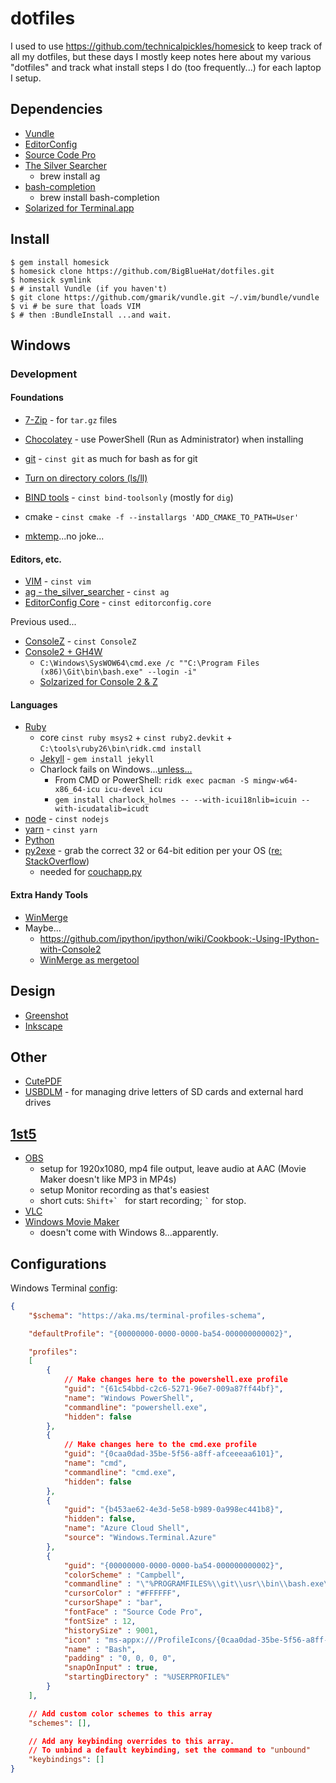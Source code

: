 # dotfiles

I used to use https://github.com/technicalpickles/homesick to keep track of all my
dotfiles, but these days I mostly keep notes here about my various "dotfiles" and
track what install steps I do (too frequently...) for each laptop I setup.

## Dependencies

* [Vundle](https://github.com/gmarik/vundle)
* [EditorConfig](http://editorconfig.org/)
* [Source Code Pro](https://github.com/adobe-fonts/source-code-pro/releases)
* [The Silver Searcher](https://github.com/ggreer/the_silver_searcher)
  * brew install ag
* [bash-completion](http://bash-completion.alioth.debian.org/)
  * brew install bash-completion
* [Solarized for Terminal.app](https://github.com/tomislav/osx-terminal.app-colors-solarized)

## Install

    $ gem install homesick
    $ homesick clone https://github.com/BigBlueHat/dotfiles.git
    $ homesick symlink
    $ # install Vundle (if you haven't)
    $ git clone https://github.com/gmarik/vundle.git ~/.vim/bundle/vundle
    $ vi # be sure that loads VIM
    $ # then :BundleInstall ...and wait.

## Windows

### Development

#### Foundations
* [7-Zip](http://www.7-zip.org/) - for `tar.gz` files
* [Chocolatey](http://chocolatey.org/) - use PowerShell (Run as Administrator) when installing
* [git](https://git-scm.com) - `cinst git` as much for bash as for git
* [Turn on directory colors (ls/ll)](https://stackoverflow.com/questions/14049896/setting-colors-for-ls-in-git-bash-on-windows)

* [BIND tools](https://chocolatey.org/packages/bind-toolsonly) - `cinst bind-toolsonly` (mostly for `dig`)
* cmake - `cinst cmake -f --installargs 'ADD_CMAKE_TO_PATH=User'`
* [mktemp](http://gnuwin32.sourceforge.net/packages/mktemp.htm)...no joke...

#### Editors, etc.
* [VIM](http://www.vim.org/) - `cinst vim`
* [ag - the_silver_searcher](https://github.com/ggreer/the_silver_searcher/wiki/Windows) - `cinst ag`
* [EditorConfig Core](http://chocolatey.org/packages/editorconfig.core) - `cinst editorconfig.core`

Previous used...
* [ConsoleZ](https://github.com/cbucher/console#consolez) - `cinst ConsoleZ`
* [Console2 + GH4W](http://nickberardi.com/using-git-bash-in-console2/)
  * `C:\Windows\SysWOW64\cmd.exe /c ""C:\Program Files (x86)\Git\bin\bash.exe" --login -i"`
  * [Solzarized for Console 2 & Z](https://github.com/stevenharman/console2-solarized)

#### Languages
* [Ruby](http://rubyinstaller.org/downloads/)
  * core `cinst ruby msys2` + `cinst ruby2.devkit` + `C:\tools\ruby26\bin\ridk.cmd install`
  * [Jekyll](http://jekyllrb.com/) - `gem install jekyll`
  * Charlock fails on Windows...[unless...](https://github.com/brianmario/charlock_holmes/issues/84#issuecomment-478335029)
    * From CMD or PowerShell: `ridk exec pacman -S mingw-w64-x86_64-icu icu-devel icu`
    * `gem install charlock_holmes -- --with-icui18nlib=icuin --with-icudatalib=icudt`
* [node](https://nodejs.org/) - `cinst nodejs`
* [yarn](https://yarnpkg.com/) - `cinst yarn`
* [Python](https://www.python.org/downloads/windows/)
* [py2exe](http://sourceforge.net/projects/py2exe/files/py2exe/0.6.9/py2exe-0.6.9.win32-py2.7.exe/download) - grab the correct 32 or 64-bit edition per your OS ([re: StackOverflow](http://stackoverflow.com/questions/11288923/cannot-install-py2exe-with-python-2-7))
  * needed for [couchapp.py](http://github.com/couchapp/couchapp)

#### Extra Handy Tools
* [WinMerge](http://winmerge.org/)
* Maybe...
  * https://github.com/ipython/ipython/wiki/Cookbook:-Using-IPython-with-Console2
  * [WinMerge as mergetool](https://gist.github.com/shawndumas/6158524)

## Design
 - [Greenshot](http://getgreenshot.org/)
 - [Inkscape](http://inkscape.org/)

## Other
 - [CutePDF](http://www.cutepdf.com/Products/CutePDF/writer.asp)
 - [USBDLM](https://www.uwe-sieber.de/usbdlm_e.html) - for managing drive letters of SD cards and external hard drives

## [1st5](http://bigbluehat.com/1st5)
 - [OBS](http://obsproject.com/)
   - setup for 1920x1080, mp4 file output, leave audio at AAC (Movie Maker doesn't like MP3 in MP4s)
   - setup Monitor recording as that's easiest
   - short cuts: ``Shift+` `` for start recording; `` ` `` for stop.
 - [VLC](http://www.videolan.org/vlc/)
 - [Windows Movie Maker](http://windows.microsoft.com/en-US/Windows-Live/movie-maker)
   - doesn't come with Windows 8...apparently.


## Configurations

Windows Terminal [config](https://aka.ms/terminal-documentation):
```json
{
    "$schema": "https://aka.ms/terminal-profiles-schema",

    "defaultProfile": "{00000000-0000-0000-ba54-000000000002}",

    "profiles":
    [
        {
            // Make changes here to the powershell.exe profile
            "guid": "{61c54bbd-c2c6-5271-96e7-009a87ff44bf}",
            "name": "Windows PowerShell",
            "commandline": "powershell.exe",
            "hidden": false
        },
        {
            // Make changes here to the cmd.exe profile
            "guid": "{0caa0dad-35be-5f56-a8ff-afceeeaa6101}",
            "name": "cmd",
            "commandline": "cmd.exe",
            "hidden": false
        },
        {
            "guid": "{b453ae62-4e3d-5e58-b989-0a998ec441b8}",
            "hidden": false,
            "name": "Azure Cloud Shell",
            "source": "Windows.Terminal.Azure"
        },
        {
            "guid": "{00000000-0000-0000-ba54-000000000002}",
            "colorScheme" : "Campbell",
            "commandline" : "\"%PROGRAMFILES%\\git\\usr\\bin\\bash.exe\" -i -l",
            "cursorColor" : "#FFFFFF",
            "cursorShape" : "bar",
            "fontFace" : "Source Code Pro",
            "fontSize" : 12,
            "historySize" : 9001,
            "icon" : "ms-appx:///ProfileIcons/{0caa0dad-35be-5f56-a8ff-afceeeaa6101}.png",
            "name" : "Bash",
            "padding" : "0, 0, 0, 0",
            "snapOnInput" : true,
            "startingDirectory" : "%USERPROFILE%"
        }
    ],

    // Add custom color schemes to this array
    "schemes": [],

    // Add any keybinding overrides to this array.
    // To unbind a default keybinding, set the command to "unbound"
    "keybindings": []
}
```
